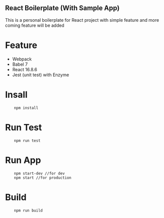 ## React Boilerplate (With Sample App)

This is a personal boilerplate for React project with simple feature and more coming feature will be added

# Feature
- Webpack
- Babel 7
- React 16.8.6
- Jest (unit test) with Enzyme

# Insall
```
    npm install
```

# Run Test
```
    npm run test
```
# Run App
```
    npm start-dev //for dev
    npm start //for production
```

# Build
```
    npm run build
```


